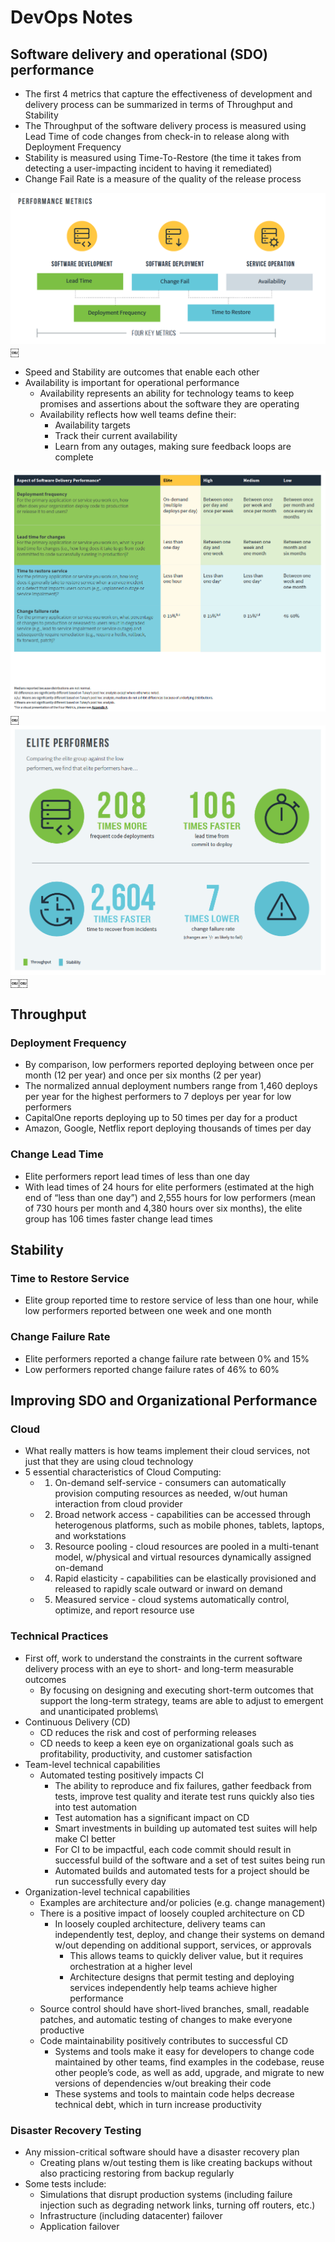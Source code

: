 # DevOps Notes

## Software delivery and operational (SDO) performance

* The first 4 metrics that capture the effectiveness of development and delivery process can be summarized in terms of Throughput and Stability
* The Throughput of the software delivery process is measured using Lead Time of code changes from check-in to release along with Deployment Frequency
* Stability is measured using Time-To-Restore (the time it takes from detecting a user-impacting incident to having it remediated)
* Change Fail Rate is a measure of the quality of the release process

![DevOps Performance Metrics](./images/devOps-performanceMetrics.png)￼

* Speed and Stability are outcomes that enable each other
* Availability is important for operational performance
  * Availability represents an ability for technology teams to keep promises and assertions about the software they are operating
  * Availability reflects how well teams define their:
    * Availability targets
    * Track their current availability
    * Learn from any outages, making sure feedback loops are complete

![DevOps Delivery Performance](./images/devOps-deliveryPerformance.png)￼
![DevOps Elite Status](./images/devOps-eliteStatus.png)￼￼

## Throughput

### Deployment Frequency

* By comparison, low performers reported deploying between once per month (12 per year) and once per six months (2 per year)
* The normalized annual deployment numbers range from 1,460 deploys per year for the highest performers to 7 deploys per year for low performers
* CapitalOne reports deploying up to 50 times per day for a product
* Amazon, Google, Netflix report deploying thousands of times per day

### Change Lead Time

* Elite performers report lead times of less than one day
* With lead times of 24 hours for elite performers (estimated at the high end of “less than one day”) and 2,555 hours for low performers (mean of 730 hours per month and 4,380 hours over six months), the elite group has 106 times faster change lead times

## Stability

### Time to Restore Service

* Elite group reported time to restore service of less than one hour, while low performers reported between one week and one month

### Change Failure Rate

* Elite performers reported a change failure rate between 0% and 15%
* Low performers reported change failure rates of 46% to 60%

## Improving SDO and Organizational Performance

### Cloud

* What really matters is how teams implement their cloud services, not just that they are using cloud technology
* 5 essential characteristics of Cloud Computing:
  * 1) On-demand self-service - consumers can automatically provision computing resources as needed, w/out human interaction from cloud provider
  * 2) Broad network access - capabilities can be accessed through heterogenous platforms, such as mobile phones, tablets, laptops, and workstations
  * 3) Resource pooling - cloud resources are pooled in a multi-tenant model, w/physical and virtual resources dynamically assigned on-demand
  * 4) Rapid elasticity - capabilities can be elastically provisioned and released to rapidly scale outward or inward on demand
  * 5) Measured service - cloud systems automatically control, optimize, and report resource use

### Technical Practices

* First off, work to understand the constraints in the current software delivery process with an eye to short- and long-term measurable outcomes
  * By focusing on designing and executing short-term outcomes that support the long-term strategy, teams are able to adjust to emergent and unanticipated problems\
* Continuous Delivery (CD)
  * CD reduces the risk and cost of performing releases
  * CD needs to keep a keen eye on organizational goals such as profitability, productivity, and customer satisfaction
* Team-level technical capabilities
  * Automated testing positively impacts CI
    * The ability to reproduce and fix failures, gather feedback from tests, improve test quality and iterate test runs quickly also ties into test automation
    * Test automation has a significant impact on CD
    * Smart investments in building up automated test suites will help make CI better
    * For CI to be impactful, each code commit should result in successful build of the software and a set of test suites being run
    * Automated builds and automated tests for a project should be run successfully every day
* Organization-level technical capabilities
  * Examples are architecture and/or policies (e.g. change management)
  * There is a positive impact of loosely coupled architecture on CD
    * In loosely coupled architecture, delivery teams can independently test, deploy, and change their systems on demand w/out depending on additional support, services, or approvals
      * This allows teams to quickly deliver value, but it requires orchestration at a higher level
      * Architecture designs that permit testing and deploying services independently help teams achieve higher performance
  * Source control should have short-lived branches, small, readable patches, and automatic testing of changes to make everyone productive
  * Code maintainability positively contributes to successful CD
    * Systems and tools make it easy for developers to change code maintained by other teams, find examples in the codebase, reuse other people’s code, as well as add, upgrade, and migrate to new versions of dependencies w/out breaking their code
    * These systems and tools to maintain code helps decrease technical debt, which in turn increase productivity

### Disaster Recovery Testing

* Any mission-critical software should have a disaster recovery plan
  * Creating plans w/out testing them is like creating backups without also practicing restoring from backup regularly
* Some tests include:
  * Simulations that disrupt production systems (including failure injection such as degrading network links, turning off routers, etc.)
  * Infrastructure (including datacenter) failover
  * Application failover
